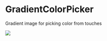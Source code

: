 # GradientColorPicker
Gradient image for picking color from touches

[![](https://jitpack.io/v/GoodDamn/GradientColorPicker.svg)](https://jitpack.io/#GoodDamn/GradientColorPicker)
